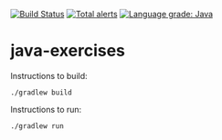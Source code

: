 [![Build Status](https://travis-ci.org/stringbasic/java-exercises.svg?branch=master)](https://travis-ci.org/stringbasic/java-exercises)
[![Total alerts](https://img.shields.io/lgtm/alerts/g/stringbasic/java-exercises.svg?logo=lgtm&logoWidth=18)](https://lgtm.com/projects/g/stringbasic/java-exercises/alerts/)
[![Language grade: Java](https://img.shields.io/lgtm/grade/java/g/stringbasic/java-exercises.svg?logo=lgtm&logoWidth=18)](https://lgtm.com/projects/g/stringbasic/java-exercises/context:java)

# java-exercises

Instructions to build:
```
./gradlew build
```

Instructions to run:
```
./gradlew run
```
